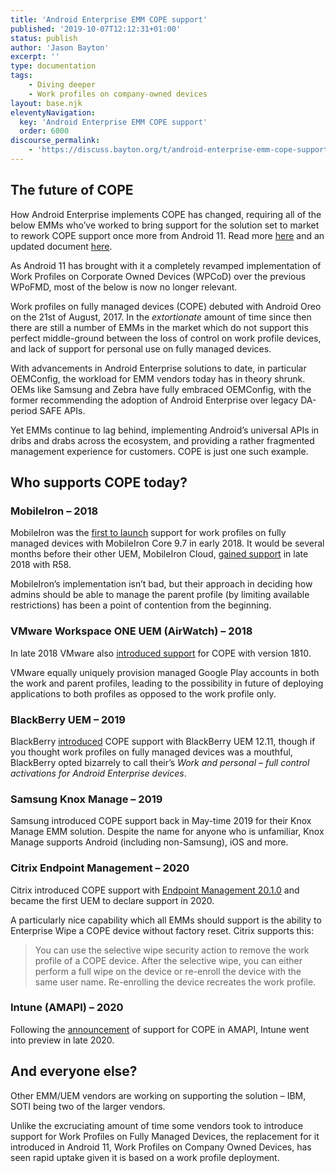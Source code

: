 ```yaml
---
title: 'Android Enterprise EMM COPE support'
published: '2019-10-07T12:12:31+01:00'
status: publish
author: 'Jason Bayton'
excerpt: ''
type: documentation
tags: 
    - Diving deeper
    - Work profiles on company-owned devices
layout: base.njk
eleventyNavigation:
  key: 'Android Enterprise EMM COPE support'
  order: 6000
discourse_permalink:
    - 'https://discuss.bayton.org/t/android-enterprise-emm-cope-support/318'
---
```

<div class="callout callout-warning">

## The future of COPE

How Android Enterprise implements COPE has changed, requiring all of the below EMMs who’ve worked to bring support for the solution set to market to rework COPE support once more from Android 11. Read more [here](/blog/2020/02/android-enterprise-in-11-google-reduces-visibility-and-control-with-cope-to-bolster-privacy/) and an updated document [here](/android/android-11-cope-changes/).

As Android 11 has brought with it a completely revamped implementation of Work Profiles on Corporate Owned Devices (WPCoD) over the previous WPoFMD, most of the below is now no longer relevant. 

</div>
 
Work profiles on fully managed devices (COPE) debuted with Android Oreo on the 21st of August, 2017. In the *extortionate* amount of time since then there are still a number of EMMs in the market which do not support this perfect middle-ground between the loss of control on work profile devices, and lack of support for personal use on fully managed devices.

With advancements in Android Enterprise solutions to date, in particular OEMConfig, the workload for EMM vendors today has in theory shrunk. OEMs like Samsung and Zebra have fully embraced OEMConfig, with the former recommending the adoption of Android Enterprise over legacy DA-period SAFE APIs.

Yet EMMs continue to lag behind, implementing Android’s universal APIs in dribs and drabs across the ecosystem, and providing a rather fragmented management experience for customers. COPE is just one such example.

## Who supports COPE today?

### MobileIron – 2018

MobileIron was the [first to launch](/2018/03/mobileiron-launch-android-enterprise-work-profiles-on-fully-managed-devices/) support for work profiles on fully managed devices with MobileIron Core 9.7 in early 2018. It would be several months before their other UEM, MobileIron Cloud, [gained support](/2018/12/mobileiron-cloud-r58-supports-android-enterprise-fully-managed-devices-with-work-profiles/) in late 2018 with R58.

MobileIron’s implementation isn’t bad, but their approach in deciding how admins should be able to manage the parent profile (by limiting available restrictions) has been a point of contention from the beginning.

### VMware Workspace ONE UEM (AirWatch) – 2018

In late 2018 VMware also [introduced support](/2018/10/workspace-one-uem-1810-introduces-support-for-android-enterprise-fully-managed-devices-with-work-profiles/) for COPE with version 1810.

VMware equally uniquely provision managed Google Play accounts in both the work and parent profiles, leading to the possibility in future of deploying applications to both profiles as opposed to the work profile only.

### BlackBerry UEM – 2019

BlackBerry [introduced](https://docs.blackberry.com/en/endpoint-management/blackberry-uem/12_11/release-notes-and-advisories/Whats-new-in-BlackBerry-UEM-12_11) COPE support with BlackBerry UEM 12.11, though if you thought work profiles on fully managed devices was a mouthful, BlackBerry opted bizarrely to call their’s *Work and personal – full control activations for Android Enterprise devices*.

### Samsung Knox Manage – 2019

Samsung introduced COPE support back in May-time 2019 for their Knox Manage EMM solution. Despite the name for anyone who is unfamiliar, Knox Manage supports Android (including non-Samsung), iOS and more.

### Citrix Endpoint Management – 2020

Citrix introduced COPE support with [Endpoint Management 20.1.0](https://docs.citrix.com/en-us/citrix-endpoint-management/whats-new.html#endpoint-management-2010) and became the first UEM to declare support in 2020.

A particularly nice capability which all EMMs should support is the ability to Enterprise Wipe a COPE device without factory reset. Citrix supports this:

> You can use the selective wipe security action to remove the work profile of a COPE device. After the selective wipe, you can either perform a full wipe on the device or re-enroll the device with the same user name. Re-enrolling the device recreates the work profile.

### Intune (AMAPI) – 2020 

Following the [announcement](/2020/07/googles-android-management-api-will-soon-support-cope/) of support for COPE in AMAPI, Intune went into preview in late 2020.

## And everyone else?

Other EMM/UEM vendors are working on supporting the solution – IBM, SOTI being two of the larger vendors.

Unlike the excruciating amount of time some vendors took to introduce support for Work Profiles on Fully Managed Devices, the replacement for it introduced in Android 11, Work Profiles on Company Owned Devices, has seen rapid uptake given it is based on a work profile deployment.